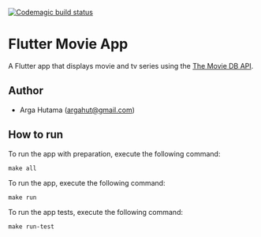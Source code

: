 [![Codemagic build status](https://api.codemagic.io/apps/653a7a986de61a692daef83e/653a7a986de61a692daef83d/status_badge.svg)](https://codemagic.io/apps/653a7a986de61a692daef83e/653a7a986de61a692daef83d/latest_build)

# Flutter Movie App

A Flutter app that displays movie and tv series using the [The Movie DB API](https://www.themoviedb.org/).

## Author

- Arga Hutama (argahut@gmail.com)


## How to run
To run the app with preparation, execute the following command:

```
make all
```

To run the app, execute the following command:

```
make run
```

To run the app tests, execute the following command:
```
make run-test
```